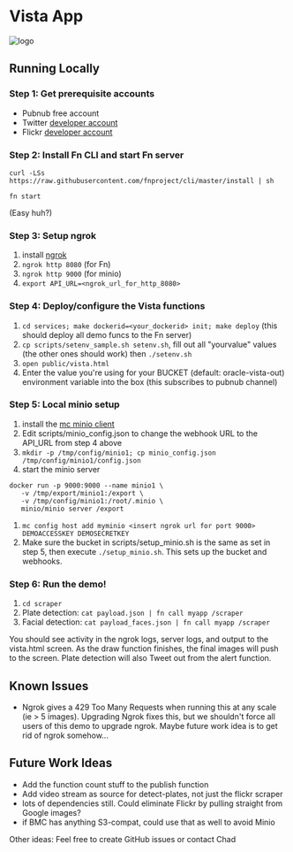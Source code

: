 # Vista App

![logo](https://drive.google.com/uc?export=view&id=0BzyYzhn6bht-Sm1VaFdKY2hKYXc)

## Running Locally

### Step 1: Get prerequisite accounts

- Pubnub free account
- Twitter [developer account](https://apps.twitter.com/)
- Flickr [developer account](https://www.flickr.com/services/apps/create/apply/)

### Step 2: Install Fn CLI and start Fn server
`curl -LSs https://raw.githubusercontent.com/fnproject/cli/master/install | sh`

`fn start`

(Easy huh?)

### Step 3: Setup ngrok
1. install [ngrok](https://ngrok.com/)
1. `ngrok http 8080` (for Fn)
1. `ngrok http 9000` (for minio)
1. `export API_URL=<ngrok_url_for_http_8080>`


### Step 4: Deploy/configure the Vista functions
1. `cd services; make dockerid=<your_dockerid> init; make deploy` (this should deploy all demo funcs to the Fn server) 
1. `cp scripts/setenv_sample.sh setenv.sh`, fill out all "yourvalue" values (the other ones should work) then `./setenv.sh`
1. `open public/vista.html`
1. Enter the value you're using for your BUCKET (default: oracle-vista-out) environment variable into the box (this subscribes to pubnub channel)

### Step 5: Local minio setup
1. install the [mc minio client](https://github.com/minio/mc)
1. Edit scripts/minio_config.json to change the webhook URL to the API_URL from step 4 above
1. `mkdir -p /tmp/config/minio1; cp minio_config.json /tmp/config/minio1/config.json`
1. start the minio server 
```
docker run -p 9000:9000 --name minio1 \
   -v /tmp/export/minio1:/export \
   -v /tmp/config/minio1:/root/.minio \
   minio/minio server /export
```
1. `mc config host add myminio <insert ngrok url for port 9000> DEMOACCESSKEY DEMOSECRETKEY`
1. Make sure the bucket in scripts/setup_minio.sh is the same as set in step 5, then execute `./setup_minio.sh`. This sets up the bucket and webhooks.

### Step 6: Run the demo!
1. `cd scraper`
1. Plate detection: `cat payload.json | fn call myapp /scraper`
1. Facial detection: `cat payload_faces.json | fn call myapp /scraper`

You should see activity in the ngrok logs, server logs, and output to the vista.html screen. As the draw function finishes, the final images will push to the screen. Plate detection will also Tweet out from the alert function.


## Known Issues

- Ngrok gives a 429 Too Many Requests when running this at any scale (ie > 5 images). Upgrading Ngrok fixes this, but we shouldn't force all users of this demo to upgrade ngrok. Maybe future work idea is to get rid of ngrok somehow...

## Future Work Ideas

- Add the function count stuff to the publish function
- Add video stream as source for detect-plates, not just the flickr scraper
- lots of dependencies still. Could eliminate Flickr by pulling straight from Google images?
- if BMC has anything S3-compat, could use that as well to avoid Minio

Other ideas: Feel free to create GitHub issues or contact Chad
